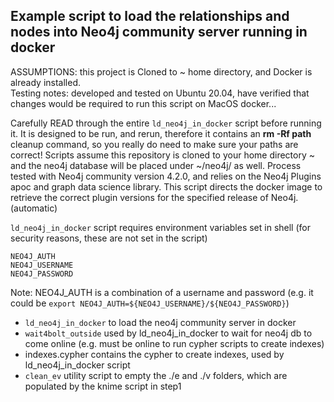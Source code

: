 ## Example script to load the relationships and nodes into Neo4j community server running in docker

ASSUMPTIONS: this project is Cloned to ~ home directory, and Docker is already installed.
<BR>Testing notes: developed and tested on Ubuntu 20.04, have verified that changes would be required to run this script on MacOS docker...

Carefully READ through the entire ```ld_neo4j_in_docker``` script before running it.  It is designed to be run, and rerun, therefore it contains an **rm -Rf path** cleanup command, so you really do need to make sure your paths are correct! Scripts assume this repository is cloned to your home directory ~ and the neo4j database will be placed under ~/neo4j/ as well.  Process tested with Neo4j community version 4.2.0, and relies on the Neo4j Plugins apoc and graph data science library.  This script directs the docker image to retrieve the correct plugin versions for the specified release of Neo4j. (automatic)

```ld_neo4j_in_docker``` script requires environment variables set in shell
(for security reasons, these are not set in the script) 

    NEO4J_AUTH
    NEO4J_USERNAME
    NEO4J_PASSWORD

Note: NEO4J_AUTH is a combination of a username and password (e.g. it could be ```export NEO4J_AUTH=${NEO4J_USERNAME}/${NEO4J_PASSWORD}```)

- ```ld_neo4j_in_docker``` to load the neo4j community server in docker
- ```wait4bolt_outside``` used by ld_neo4j_in_docker to wait for neo4j db to come online (e.g. must be online to run cypher scripts to create indexes)
- indexes.cypher contains the cypher to create indexes, used by ld_neo4j_in_docker script
- ```clean_ev``` utility script to empty the ./e and ./v folders, which are populated by the knime script in step1

